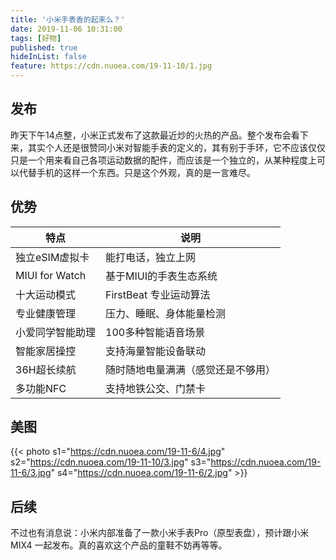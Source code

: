 ```yaml
---
title: '小米手表香的起来么？'
date: 2019-11-06 10:31:00
tags: [好物]
published: true
hideInList: false
feature: https://cdn.nuoea.com/19-11-10/1.jpg
---
```


## 发布

昨天下午14点整，小米正式发布了这款最近炒的火热的产品。整个发布会看下来，其实个人还是很赞同小米对智能手表的定义的，其有别于手环，它不应该仅仅只是一个用来看自己各项运动数据的配件，而应该是一个独立的，从某种程度上可以代替手机的这样一个东西。只是这个外观，真的是一言难尽。


## 优势

| 特点 | 说明 |
| --- | --- |
| 独立eSIM虚拟卡 | 能打电话，独立上网 |
| MIUI for Watch | 基于MIUI的手表生态系统 |
| 十大运动模式 | FirstBeat 专业运动算法 |
| 专业健康管理 | 压力、睡眠、身体能量检测 |
| 小爱同学智能助理 | 100多种智能语音场景 |
| 智能家居操控 | 支持海量智能设备联动 |
| 36H超长续航 | 随时随地电量满满（感觉还是不够用）|
| 多功能NFC | 支持地铁公交、门禁卡 |

## 美图

{{< photo s1="https://cdn.nuoea.com/19-11-6/4.jpg" s2="https://cdn.nuoea.com/19-11-10/3.jpg" s3="https://cdn.nuoea.com/19-11-6/3.jpg" s4="https://cdn.nuoea.com/19-11-6/2.jpg" >}}


## 后续

不过也有消息说：小米内部准备了一款小米手表Pro（原型表盘），预计跟小米MIX4 一起发布。真的喜欢这个产品的童鞋不妨再等等。



